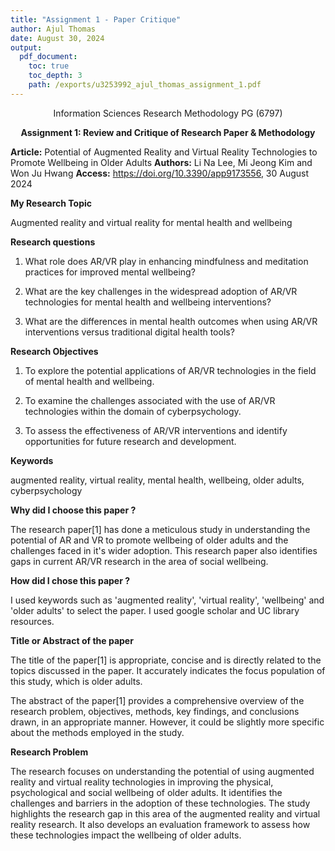 ```yaml
---
title: "Assignment 1 - Paper Critique"
author: Ajul Thomas
date: August 30, 2024
output:
  pdf_document:
    toc: true
    toc_depth: 3
    path: /exports/u3253992_ajul_thomas_assignment_1.pdf
---
```


<p align="center">
Information Sciences Research Methodology PG (6797)
<p>

<p align="center" style="font-weight: bold;">
Assignment 1: Review and Critique of Research Paper & Methodology
<p>

**Article:** Potential of Augmented Reality and Virtual Reality Technologies to Promote Wellbeing in Older Adults
**Authors:** Li Na Lee, Mi Jeong Kim and Won Ju Hwang
**Access:** https://doi.org/10.3390/app9173556, 30 August 2024

**My Research Topic**

Augmented reality and virtual reality for mental health and wellbeing

**Research questions**

1. What role does AR/VR play in enhancing mindfulness and meditation practices for improved mental wellbeing?

2. What are the key challenges in the widespread adoption of AR/VR technologies for mental health and wellbeing interventions?

3. What are the differences in mental health outcomes when using AR/VR interventions versus traditional digital health tools?

**Research Objectives**

1. To explore the potential applications of AR/VR technologies in the field of mental health and wellbeing.

2. To examine the challenges associated with the use of AR/VR technologies within the domain of cyberpsychology.

3. To assess the effectiveness of AR/VR interventions and identify opportunities for future research and development.

**Keywords**

augmented reality, virtual reality, mental health, wellbeing, older adults, cyberpsychology

**Why did I choose this paper ?**

The research paper[1] has done a meticulous study in understanding the potential of AR and VR to promote wellbeing of older adults and the challenges faced in it's wider adoption. This research paper also identifies gaps in current AR/VR research in the area of social wellbeing.

**How did I chose this paper ?**

I used keywords such as 'augmented reality', 'virtual reality', 'wellbeing' and 'older adults' to select the paper. I used google scholar and UC library resources.

**Title or Abstract of the paper**

The title of the paper[1] is appropriate, concise and is directly related to the topics discussed in the paper. It accurately indicates the focus population of this study, which is older adults.

The abstract of the paper[1] provides a comprehensive overview of the research problem, objectives, methods, key findings, and conclusions drawn, in an appropriate manner. However, it could be slightly more specific about the methods employed in the study.

**Research Problem**

The research focuses on understanding the potential of using augmented reality and virtual reality technologies in improving the physical, psychological and social wellbeing of older adults. It identifies the challenges and barriers in the adoption of these technologies. The study highlights the research gap in this area of the augmented reality and virtual reality research. It also develops an evaluation framework to assess how these technologies impact the wellbeing of older adults.
